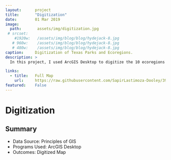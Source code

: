```yaml
---
layout:      project
title:       "Digitization"
date:        01 Mar 2019
image:
  path:       assets/img/digitization.jpg
 # srcset:
    #1920w:   /assets/img/blog/blog/hydejack-8.jpg
   # 960w:    /assets/img/blog/blog/hydejack-8.jpg
   # 480w:    /assets/img/blog/blog/hydejack-8.jpg
caption:     Digitization of Texas Parks and Ecoregions.
description: >
  In this project, I used ArcGIS Desktop to digitize the 10 ecoregions of Texas and its various state parks.

links:
  - title:   Full Map
    url:     https://raw.githubusercontent.com/SapirLastimoza-Dooley/390_labs/main/digitization.jpg
featured:    False
---
```

# Digitization

## Summary
* Data Source: Principles of GIS
* Programs Used: ArcGIS Desktop
* Outcomes: Digitized Map